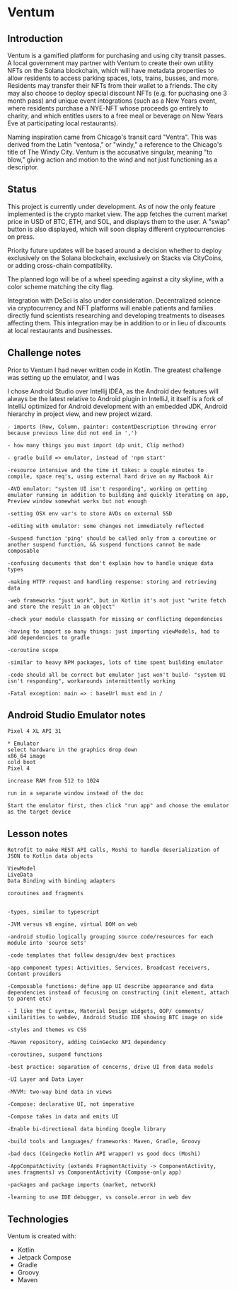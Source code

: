 # Ventum

## Introduction

Ventum is a gamified platform for purchasing and using city transit passes. A local government may partner with Ventum to create their own utility NFTs on the Solana blockchain, which will have metadata properties to allow residents to access parking spaces, lots, trains, busses, and more. Residents may transfer their NFTs from their wallet to a friends. The city may also choose to deploy special discount NFTs (e.g. for puchasing one 3 month pass) and unique event integrations (such as a New Years event, where residents purchase a NYE-NFT whose proceeds go entirely to charity, and which entitles users to a free meal or beverage on New Years Eve at participating local restaurants).

Naming inspiration came from Chicago's transit card "Ventra". This was derived from the Latin "ventosa," or "windy," a reference to the Chicago's title of The Windy City. Ventum is the accusative singular, meaning "to blow," giving action and motion to the wind and not just functioning as a descriptor.


## Status

This project is currently under development. As of now the only feature implemented is the crypto market view. The app fetches the current market price in USD of BTC, ETH, and SOL, and displays them to the user. A "swap" button is also displayed, which will soon display different cryptocurrencies on press.

Priority future updates will be based around a decision whether to deploy exclusively on the Solana blockchain, exclusively on Stacks via CityCoins, or adding cross-chain compatibility.

The planned logo will be of a wheel speeding against a city skyline, with a color scheme matching the city flag. 

Integration with DeSci is also under consideration. Decentralized science via cryptocurrency and NFT platforms will enable patients and families directly
fund scientists researching and developing treatments to diseases affecting them. This integration may be in addition to or in lieu of discounts at local restaurants and businesses.


## Challenge notes

Prior to Ventum I had never written code in Kotlin. The greatest challenge was setting up the emulator, and I was 

I chose Android Studio over Intellij IDEA, as the Android dev features will always be the latest relative to Android plugin in IntelliJ, it itself is a fork of IntelliJ optimized for Android development with an embedded JDK, Android hierarchy in project view, and new project wizard.


	- imports (Row, Column, painter: contentDescription throwing error because previous line did not end in ',')

	- how many things you must import (dp unit, Clip method)

	- gradle build => emulator, instead of 'npm start'

	-resource intensive and the time it takes: a couple minutes to compile, space req's, using external hard drive on my Macbook Air

	-AVD emulator: "system UI isn't responding", working on getting emulator running in addition to building and quickly iterating on app, Preview window somewhat works but not enough

	-setting OSX env var's to store AVDs on external SSD

	-editing with emulator: some changes not immediately reflected

	-Suspend function 'ping' should be called only from a coroutine or another suspend function, && suspend functions cannot be made composable

	-confusing documents that don't explain how to handle unique data types

	-making HTTP request and handling response: storing and retrieving data

	-web frameworks "just work", but in Kotlin it's not just "write fetch and store the result in an object"

	-check your module classpath for missing or conflicting dependencies

	-having to import so many things: just importing viewModels, had to add dependencies to gradle

	-coroutine scope

	-similar to heavy NPM packages, lots of time spent building emulator

	-code should all be correct but emulator just won't build- "system UI isn't responding", workarounds intermittently working

	-Fatal exception: main => : baseUrl must end in /


## Android Studio Emulator notes

	Pixel 4 XL API 31

	* Emulator
	select hardware in the graphics drop down
	x86_64 image
	cold boot
	Pixel 4 

	increase RAM from 512 to 1024

	run in a separate window instead of the doc

	Start the emulator first, then click "run app" and choose the emulator as the target device



## Lesson notes


	Retrofit to make REST API calls, Moshi to handle deserialization of JSON to Kotlin data objects

	ViewModel
	LiveData
	Data Binding with binding adapters

	coroutines and fragments


	-types, similar to typescript

	-JVM versus v8 engine, virtual DOM on web

	-android studio logically grouping source code/resources for each module into 'source sets'

	-code templates that follow design/dev best practices

	-app component types: Activities, Services, Broadcast receivers, Content providers

	-Composable functions: define app UI describe appearance and data dependencies instead of focusing on constructing (init element, attach to parent etc)

	- I like the C syntax, Material Design widgets, OOP/ comments/ similarities to webdev, Android Studio IDE showing BTC image on side

	-styles and themes vs CSS

	-Maven repository, adding CoinGecko API dependency

	-coroutines, suspend functions

	-best practice: separation of concerns, drive UI from data models

	-UI Layer and Data Layer

	-MVVM: two-way bind data in views

	-Compose: declarative UI, not imperative

	-Compose takes in data and emits UI

	-Enable bi-directional data binding Google library

	-build tools and languages/ frameworks: Maven, Gradle, Groovy

	-bad docs (Coingecko Kotlin API wrapper) vs good docs (Moshi)

	-AppCompatActivity (extends FragmentActivity -> ComponentActivity, uses fragments) vs ComponentActivity (Compose-only app)

	-packages and package imports (market, network)
 
 	-learning to use IDE debugger, vs console.error in web dev


## Technologies

Ventum is created with:

- Kotlin
- Jetpack Compose
- Gradle
- Groovy 
- Maven

